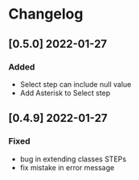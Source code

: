 # Changelog
<!-- https://keepachangelog.com/en/1.0.0/ -->

## [0.5.0]  2022-01-27
### Added
- Select step can include null value
- Add Asterisk to Select step

## [0.4.9]  2022-01-27
### Fixed
- bug in extending classes STEPs
- fix mistake in error message

